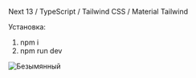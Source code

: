 Next 13 / TypeScript / Tailwind CSS / Material Tailwind

Установка:
1. npm i
2. npm run dev

![Безымянный](https://user-images.githubusercontent.com/117946676/233217157-25ef7e3d-4308-4263-bc97-8a3bac24f317.png)
